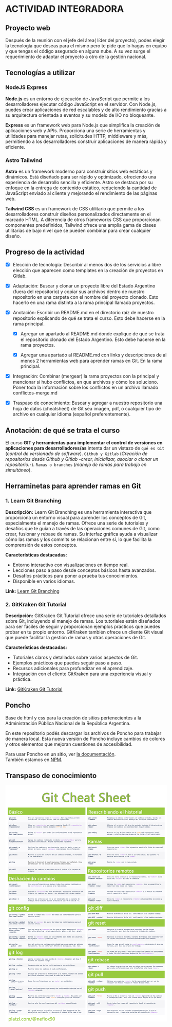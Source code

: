 # ACTIVIDAD INTEGRADORA

## Proyecto web

Después de la reunión con el jefe del área( líder del proyecto), podes elegir la tecnología que deseas para el mismo pero te pide que lo hagas en equipo y que tengas el código asegurado en alguna nube. A su vez surge el requerimiento de adaptar el proyecto a otro de la gestión nacional.

## Tecnologías a utilizar

### NodeJS Express

**Node.js** es un entorno de ejecución de JavaScript que permite a los desarrolladores ejecutar código JavaScript en el servidor. Con Node.js, puedes crear aplicaciones de red escalables y de alto rendimiento gracias a su arquitectura orientada a eventos y su modelo de I/O no bloqueante.

**Express** es un framework web para Node.js que simplifica la creación de aplicaciones web y APIs. Proporciona una serie de herramientas y utilidades para manejar rutas, solicitudes HTTP, middleware y más, permitiendo a los desarrolladores construir aplicaciones de manera rápida y eficiente.

### Astro Tailwind

**Astro** es un framework moderno para construir sitios web estáticos y dinámicos. Está diseñado para ser rápido y optimizado, ofreciendo una experiencia de desarrollo sencilla y eficiente. Astro se destaca por su enfoque en la entrega de contenido estático, reduciendo la cantidad de JavaScript enviado al cliente y mejorando el rendimiento de las páginas web.

**Tailwind CSS** es un framework de CSS utilitario que permite a los desarrolladores construir diseños personalizados directamente en el marcado HTML. A diferencia de otros frameworks CSS que proporcionan componentes predefinidos, Tailwind ofrece una amplia gama de clases utilitarias de bajo nivel que se pueden combinar para crear cualquier diseño.

## Progreso de la actividad

- [x] Elección de tecnología: Describir al menos dos de los servicios a libre elección que aparecen como templates en la creación de proyectos en Gitlab.

- [x] Adaptación: Buscar y clonar un proyecto libre del Estado Argentino (fuera del repositorio) y copiar sus archivos dentro de nuestro repositorio en una carpeta con el nombre del proyecto clonado. Esto hacerlo en una rama distinta a la rama principal llamada proyectos.

- [x] Anotación: Escribir un README.md en el directorio raíz de nuestro repositorio explicando de qué se trata el curso. Esto debe hacerse en la rama principal.

  - [x] Agregar un apartado al README.md donde explique de qué se trata el repositorio clonado del Estado Argentino. Esto debe hacerse en la rama proyectos.

  - [x] Agregar una apartado al README.md con links y descripciones de al menos 2 herramientas web para aprender ramas en Git. En la rama principal.

- [x] Integración: Combinar (mergear) la rama proyectos con la principal y mencionar si hubo conflictos, en que archivos y cómo los soluciono. Poner toda la información sobre los conflictos en un archivo llamado conflictos-merge.md

- [x] Traspaso de conocimiento: Buscar y agregar a nuestro repositorio una hoja de datos (cheatsheet) de Git sea imagen, pdf, o cualquier tipo de archivo en cualquier idioma (español preferentemente).

## Anotación: de qué se trata el curso

El curso **GIT y herramientas para implementar el control de versiones en aplicaciones para desarrolladores/as** intenta dar un vistazo de `qué es Git` (_control de versionado de software_). `Github y Gitlab` (_Creación de repositorios desde Github y Gitlab -crear, inicializar, asociar o clonar un repositorio.-_). `Ramas o branches` (_manejo de ramas para trabajo en simultáneo_).

## Herraminetas para aprender ramas en Git

### 1. Learn Git Branching

**Descripción:**
Learn Git Branching es una herramienta interactiva que proporciona un entorno visual para aprender los conceptos de Git, especialmente el manejo de ramas. Ofrece una serie de tutoriales y desafíos que te guían a través de las operaciones comunes de Git, como crear, fusionar y rebase de ramas. Su interfaz gráfica ayuda a visualizar cómo las ramas y los commits se relacionan entre sí, lo que facilita la comprensión de estos conceptos.

**Características destacadas:**

- Entorno interactivo con visualizaciones en tiempo real.
- Lecciones paso a paso desde conceptos básicos hasta avanzados.
- Desafíos prácticos para poner a prueba tus conocimientos.
- Disponible en varios idiomas.

**Link:**
[Learn Git Branching](https://learngitbranching.js.org/)

### 2. GitKraken Git Tutorial

**Descripción:**
GitKraken Git Tutorial ofrece una serie de tutoriales detallados sobre Git, incluyendo el manejo de ramas. Los tutoriales están diseñados para ser fáciles de seguir y proporcionan ejemplos prácticos que puedes probar en tu propio entorno. GitKraken también ofrece un cliente Git visual que puede facilitar la gestión de ramas y otras operaciones de Git.

**Características destacadas:**

- Tutoriales claros y detallados sobre varios aspectos de Git.
- Ejemplos prácticos que puedes seguir paso a paso.
- Recursos adicionales para profundizar en el aprendizaje.
- Integración con el cliente GitKraken para una experiencia visual y práctica.

**Link:**
[GitKraken Git Tutorial](https://www.gitkraken.com/learn/git/tutorials)

## Poncho

Base de html y css para la creación de sitios pertenecientes a la Administración Pública Nacional de la República Argentina.

En este repositorio podés descargar los archivos de Poncho para trabajar de manera local.
Esta nueva versión de Poncho incluye cambios de colores y otros elementos que mejoran cuestiones de accesibilidad.

Para usar Poncho en un sitio, ver [la documentación](http://argob.github.io/poncho).  
También estamos en [NPM](https://www.npmjs.com/package/ar-poncho).

## Transpaso de conocimiento

![Hoja de datos (cheatsheet) de Git](./cheatsheet.png)
